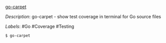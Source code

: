 [go-carpet](https://github.com/msoap/go-carpet)

*Description*: go-carpet - show test coverage in terminal for Go source files

*Labels*: #Go #Coverage #Testing

```bash
$ go-carpet
```
